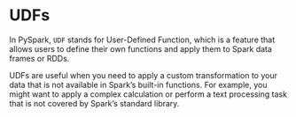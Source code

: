# UDFs

In PySpark, `UDF` stands for User-Defined Function, which is a feature that allows users to define their own functions and apply them to Spark data frames or RDDs.

UDFs are useful when you need to apply a custom transformation to your data that is not available in Spark’s built-in functions. For example, you might want to apply a complex calculation or perform a text processing task that is not covered by Spark’s standard library.